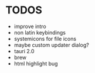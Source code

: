
# TODOS
- improve intro
- non latin keybindings
- systemicons for file icons
- maybe custom updater dialog? 
- tauri 2.0
- brew
- html highlight bug